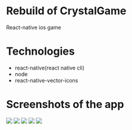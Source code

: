 # Rebuild of CrystalGame
React-native ios game 

# Technologies
- react-native(react native cli)
- node
- react-native-vector-icons

# Screenshots of the app
![](gameScreenShoot/screenshot1.png)
![](gameScreenShoot/screenshot2.png)
![](gameScreenShoot/screenshot3.png)
![](gameScreenShoot/screenshot4.png)
![](gameScreenShoot/screenshot5.png)




